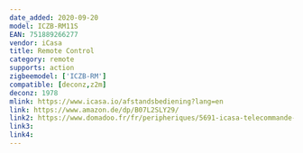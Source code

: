 ```yaml
---
date_added: 2020-09-20
model: ICZB-RM11S
EAN: 751889266277
vendor: iCasa
title: Remote Control
category: remote
supports: action
zigbeemodel: ['ICZB-RM']
compatible: [deconz,z2m]
deconz: 1978
mlink: https://www.icasa.io/afstandsbediening?lang=en
link: https://www.amazon.de/dp/B07L2SLY29/
link2: https://www.domadoo.fr/fr/peripheriques/5691-icasa-telecommande-4-zones-zigbee-30-0751889266277.html
link3: 
link4: 
---
```


